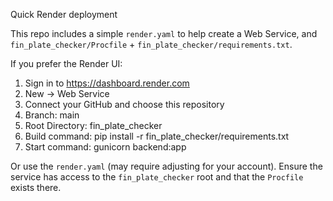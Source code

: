 Quick Render deployment

This repo includes a simple `render.yaml` to help create a Web Service, and `fin_plate_checker/Procfile` + `fin_plate_checker/requirements.txt`.

If you prefer the Render UI:
1. Sign in to https://dashboard.render.com
2. New -> Web Service
3. Connect your GitHub and choose this repository
4. Branch: main
5. Root Directory: fin_plate_checker
6. Build command: pip install -r fin_plate_checker/requirements.txt
7. Start command: gunicorn backend:app

Or use the `render.yaml` (may require adjusting for your account). Ensure the service has access to the `fin_plate_checker` root and that the `Procfile` exists there.
